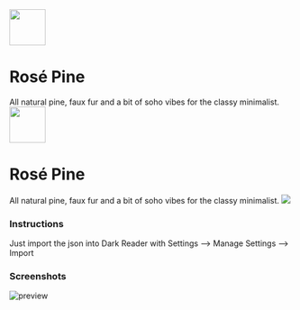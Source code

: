 <img src="https://github.com/rose-pine/rose-pine-theme/blob/master/assets/icon.png" width="64" />

# Rosé Pine

All natural pine, faux fur and a bit of soho vibes for the classy minimalist.
<img src="https://github.com/rose-pine/rose-pine-theme/blob/master/assets/icon.png" width="64" />

# Rosé Pine

All natural pine, faux fur and a bit of soho vibes for the classy minimalist.
[![](https://img.shields.io/badge/Rosé%20Pine%20Theme-191724)](https://github.com/rose-pine/rose-pine-theme)

### Instructions

Just import the json into Dark Reader with Settings --> Manage Settings --> Import

### Screenshots

![preview](https://i.imgur.com/3Jsazbo.png)
